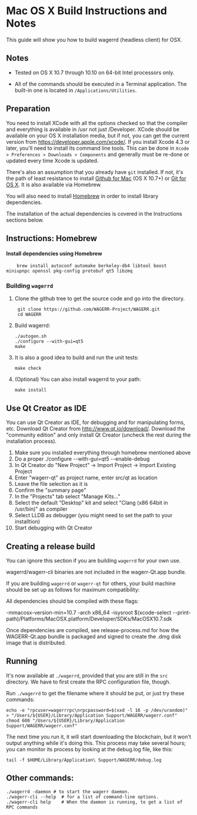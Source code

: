 Mac OS X Build Instructions and Notes
====================================
This guide will show you how to build wagerrd (headless client) for OSX.

Notes
-----

* Tested on OS X 10.7 through 10.10 on 64-bit Intel processors only.

* All of the commands should be executed in a Terminal application. The
built-in one is located in `/Applications/Utilities`.

Preparation
-----------

You need to install XCode with all the options checked so that the compiler
and everything is available in /usr not just /Developer. XCode should be
available on your OS X installation media, but if not, you can get the
current version from https://developer.apple.com/xcode/. If you install
Xcode 4.3 or later, you'll need to install its command line tools. This can
be done in `Xcode > Preferences > Downloads > Components` and generally must
be re-done or updated every time Xcode is updated.

There's also an assumption that you already have `git` installed. If
not, it's the path of least resistance to install [Github for Mac](https://mac.github.com/)
(OS X 10.7+) or
[Git for OS X](https://code.google.com/p/git-osx-installer/). It is also
available via Homebrew.

You will also need to install [Homebrew](http://brew.sh) in order to install library
dependencies.

The installation of the actual dependencies is covered in the Instructions
sections below.

Instructions: Homebrew
----------------------

#### Install dependencies using Homebrew

        brew install autoconf automake berkeley-db4 libtool boost miniupnpc openssl pkg-config protobuf qt5 libzmq

### Building `wagerrd`

1. Clone the github tree to get the source code and go into the directory.

        git clone https://github.com/WAGERR-Project/WAGERR.git
        cd WAGERR

2.  Build wagerrd:

        ./autogen.sh
        ./configure --with-gui=qt5
        make

3.  It is also a good idea to build and run the unit tests:

        make check

4.  (Optional) You can also install wagerrd to your path:

        make install

Use Qt Creator as IDE
------------------------
You can use Qt Creator as IDE, for debugging and for manipulating forms, etc.
Download Qt Creator from http://www.qt.io/download/. Download the "community edition" and only install Qt Creator (uncheck the rest during the installation process).

1. Make sure you installed everything through homebrew mentioned above
2. Do a proper ./configure --with-gui=qt5 --enable-debug
3. In Qt Creator do "New Project" -> Import Project -> Import Existing Project
4. Enter "wagerr-qt" as project name, enter src/qt as location
5. Leave the file selection as it is
6. Confirm the "summary page"
7. In the "Projects" tab select "Manage Kits..."
8. Select the default "Desktop" kit and select "Clang (x86 64bit in /usr/bin)" as compiler
9. Select LLDB as debugger (you might need to set the path to your installtion)
10. Start debugging with Qt Creator

Creating a release build
------------------------
You can ignore this section if you are building `wagerrd` for your own use.

wagerrd/wagerr-cli binaries are not included in the wagerr-Qt.app bundle.

If you are building `wagerrd` or `wagerr-qt` for others, your build machine should be set up
as follows for maximum compatibility:

All dependencies should be compiled with these flags:

 -mmacosx-version-min=10.7
 -arch x86_64
 -isysroot $(xcode-select --print-path)/Platforms/MacOSX.platform/Developer/SDKs/MacOSX10.7.sdk

Once dependencies are compiled, see release-process.md for how the WAGERR-Qt.app
bundle is packaged and signed to create the .dmg disk image that is distributed.

Running
-------

It's now available at `./wagerrd`, provided that you are still in the `src`
directory. We have to first create the RPC configuration file, though.

Run `./wagerrd` to get the filename where it should be put, or just try these
commands:

    echo -e "rpcuser=wagerrrpc\nrpcpassword=$(xxd -l 16 -p /dev/urandom)" > "/Users/${USER}/Library/Application Support/WAGERR/wagerr.conf"
    chmod 600 "/Users/${USER}/Library/Application Support/WAGERR/wagerr.conf"

The next time you run it, it will start downloading the blockchain, but it won't
output anything while it's doing this. This process may take several hours;
you can monitor its process by looking at the debug.log file, like this:

    tail -f $HOME/Library/Application\ Support/WAGERR/debug.log

Other commands:
-------

    ./wagerrd -daemon # to start the wagerr daemon.
    ./wagerr-cli --help  # for a list of command-line options.
    ./wagerr-cli help    # When the daemon is running, to get a list of RPC commands
